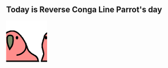 <h2>Today is Reverse Conga Line Parrot's day</h2><img src="https://raw.githubusercontent.com/jmhobbs/cultofthepartyparrot.com/master/parrots/hd/reversecongaparrot.gif" />